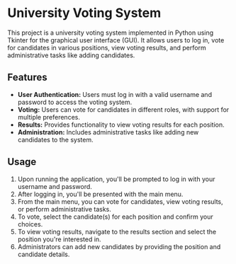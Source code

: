 # University Voting System
 
This project is a university voting system implemented in Python using Tkinter for the graphical user interface (GUI). It allows users to log in, vote for candidates in various positions, view voting results, and perform administrative tasks like adding candidates.

## Features

- **User Authentication:** Users must log in with a valid username and password to access the voting system.
- **Voting:** Users can vote for candidates in different roles, with support for multiple preferences.
- **Results:** Provides functionality to view voting results for each position.
- **Administration:** Includes administrative tasks like adding new candidates to the system.

## Usage

1. Upon running the application, you'll be prompted to log in with your username and password.
2. After logging in, you'll be presented with the main menu.
3. From the main menu, you can vote for candidates, view voting results, or perform administrative tasks.
4. To vote, select the candidate(s) for each position and confirm your choices.
5. To view voting results, navigate to the results section and select the position you're interested in.
6. Administrators can add new candidates by providing the position and candidate details.